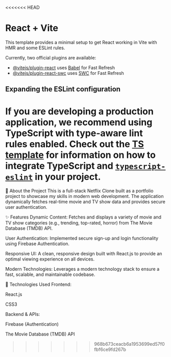 <<<<<<< HEAD
# React + Vite

This template provides a minimal setup to get React working in Vite with HMR and some ESLint rules.

Currently, two official plugins are available:

- [@vitejs/plugin-react](https://github.com/vitejs/vite-plugin-react/blob/main/packages/plugin-react) uses [Babel](https://babeljs.io/) for Fast Refresh
- [@vitejs/plugin-react-swc](https://github.com/vitejs/vite-plugin-react/blob/main/packages/plugin-react-swc) uses [SWC](https://swc.rs/) for Fast Refresh

## Expanding the ESLint configuration

If you are developing a production application, we recommend using TypeScript with type-aware lint rules enabled. Check out the [TS template](https://github.com/vitejs/vite/tree/main/packages/create-vite/template-react-ts) for information on how to integrate TypeScript and [`typescript-eslint`](https://typescript-eslint.io) in your project.
=======
📖 About the Project
This is a full-stack Netflix Clone built as a portfolio project to showcase my skills in modern web development. The application dynamically fetches real-time movie and TV show data and provides secure user authentication.

✨ Features
Dynamic Content: Fetches and displays a variety of movie and TV show categories (e.g., trending, top-rated, horror) from The Movie Database (TMDB) API.

User Authentication: Implemented secure sign-up and login functionality using Firebase Authentication.

Responsive UI: A clean, responsive design built with React.js to provide an optimal viewing experience on all devices.

Modern Technologies: Leverages a modern technology stack to ensure a fast, scalable, and maintainable codebase.

🚀 Technologies Used
Frontend:

React.js

CSS3

Backend & APIs:

Firebase (Authentication)

The Movie Database (TMDB) API


>>>>>>> 968b673ceacb6a1953699ed57f0fbf6ce9fd267b
